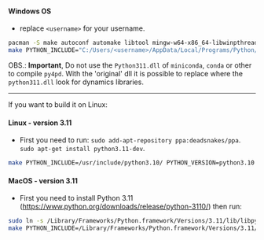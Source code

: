 #### Windows OS 
* replace `<username>` for your username.

``` bash 
pacman -S make autoconf automake libtool mingw-w64-x86_64-libwinpthread-git mingw64/mingw-w64-x86_64-gcc
make PYTHON_INCLUDE="C:/Users/<username>/AppData/Local/Programs/Python/Python311/include" PYTHON_DLL="C:/Users/<username>/AppData/Local/Programs/Python/Python311/python311.dll"
```
OBS.: **Important**, Do not use the `Python311.dll` of `miniconda`, `conda` or other to compile `py4pd`. With the 'original' dll it is possible to replace where the `python311.dll` look for dynamics libraries.

-----------------
If you want to build it on Linux:

#### Linux - version 3.11
* First you need to run: 
    `sudo add-apt-repository ppa:deadsnakes/ppa`.
    `sudo apt-get install python3.11-dev`.

``` bash 
make PYTHON_INCLUDE=/usr/include/python3.10/ PYTHON_VERSION=python3.10 
```

#### MacOS - version 3.11
* First you need to install Python 3.11 (https://www.python.org/downloads/release/python-3110/) then run:

``` bash 
sudo ln -s /Library/Frameworks/Python.framework/Versions/3.11/lib/libpython3.11.dylib /usr/local/lib/libpython3.11.dylib
make PYTHON_INCLUDE=/Library/Frameworks/Python.framework/Versions/3.11/include/python3.11 PYTHON_VERSION=python3.11
```
